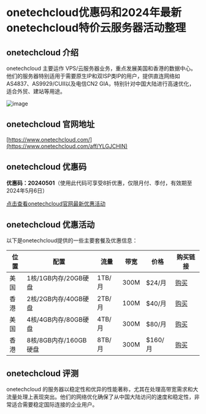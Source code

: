 # onetechcloud优惠码和2024年最新onetechcloud特价云服务器活动整理

## onetechcloud 介绍
onetechcloud 主要运作 VPS/云服务器业务，重点发展美国和香港的数据中心。他们的服务器特别适用于需要原生IP和双ISP类IP的用户，提供直连网络如AS4837、AS9929/CUII以及电信CN2 GIA，特别针对中国大陆进行高速优化，适合外贸、建站等用途。

![image](https://github.com/steinjennifer064/onetechcloud/assets/167834694/ba2239cc-8221-4e62-a221-09c78df9fbf6)

## onetechcloud 官网地址
[https://www.onetechcloud.com/](https://www.onetechcloud.com/aff/YLGJCHIN)

## onetechcloud 优惠码
**优惠码：20240501**（使用此代码可享受8折优惠，仅限月付、季付，有效期至2024年5月6日）

[点击查看onetechcloud官网最新优惠活动](https://www.onetechcloud.com/aff/YLGJCHIN)

## onetechcloud 优惠活动
以下是onetechcloud提供的一些主要套餐及优惠信息：

| 位置   | 配置             | 流量   | 带宽   | 价格    | 购买链接                                             |
|--------|------------------|--------|--------|---------|------------------------------------------------------|
| 美国   | 1核/1GB内存/20GB硬盘 | 1TB/月 | 300M   | $24/月  | [购买](https://www.onetechcloud.com/aff/YLGJCHIN) |
| 香港   | 2核/2GB内存/40GB硬盘 | 2TB/月 | 100M   | $40/月  | [购买](https://www.onetechcloud.com/aff/YLGJCHIN) |
| 美国   | 4核/4GB内存/80GB硬盘 | 4TB/月 | 300M   | $80/月  | [购买](https://www.onetechcloud.com/aff/YLGJCHIN) |
| 香港   | 8核/8GB内存/160GB硬盘| 8TB/月 | 300M   | $160/月 | [购买](https://www.onetechcloud.com/aff/YLGJCHIN) |

## onetechcloud 评测
onetechcloud 的服务器以稳定性和优异的性能著称，尤其在处理高带宽需求和大流量处理上表现突出。他们的网络优化确保了从中国大陆访问的速度和稳定性，非常适合需要稳定国际连接的企业用户。
